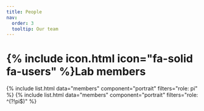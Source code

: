 ```yaml
---
title: People
nav:
  order: 3
  tooltip: Our team
---
```



# {% include icon.html icon="fa-solid fa-users" %}Lab members

{% include list.html data="members" component="portrait" filters="role: pi" %}
{% include list.html data="members" component="portrait" filters="role: ^(?!pi$)" %}



